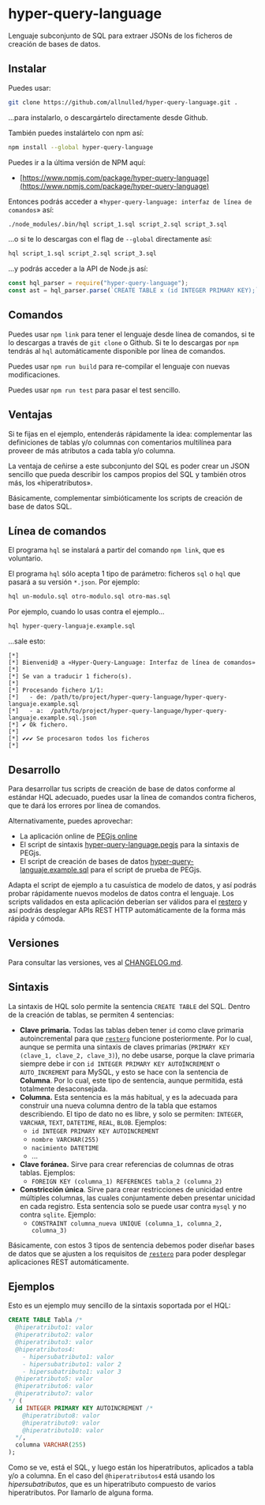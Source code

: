 # hyper-query-language

Lenguaje subconjunto de SQL para extraer JSONs de los ficheros de creación de bases de datos.




## Instalar

Puedes usar:

```sh
git clone https://github.com/allnulled/hyper-query-language.git .
```

...para instalarlo, o descargártelo directamente desde Github.

También puedes instalártelo con npm así:

```sh
npm install --global hyper-query-language
```

Puedes ir a la última versión de NPM aquí:

  - [https://www.npmjs.com/package/hyper-query-language](https://www.npmjs.com/package/hyper-query-language)

Entonces podrás acceder a «`hyper-query-language: interfaz de línea de comandos`» así:

```sh
./node_modules/.bin/hql script_1.sql script_2.sql script_3.sql
```

...o si te lo descargas con el flag de `--global` directamente así:

```sh
hql script_1.sql script_2.sql script_3.sql
```

...y podrás acceder a la API de Node.js así:

```js
const hql_parser = require("hyper-query-language");
const ast = hql_parser.parse(`CREATE TABLE x (id INTEGER PRIMARY KEY);`);
```

## Comandos

Puedes usar `npm link` para tener el lenguaje desde línea de comandos, si te lo descargas a través de `git clone` o Github. Si te lo descargas por `npm` tendrás al `hql` automáticamente disponible por línea de comandos.

Puedes usar `npm run build` para re-compilar el lenguaje con nuevas modificaciones.

Puedes usar `npm run test` para pasar el test sencillo.

## Ventajas

Si te fijas en el ejemplo, entenderás rápidamente la idea: complementar las definiciones de tablas y/o columnas con comentarios multilínea para proveer de más atributos a cada tabla y/o columna.

La ventaja de ceñirse a este subconjunto del SQL es poder crear un JSON sencillo que pueda describir los campos propios del SQL y también otros más, los «hiperatributos».

Básicamente, complementar simbióticamente los scripts de creación de base de datos SQL.

## Línea de comandos

El programa `hql` se instalará a partir del comando `npm link`, que es voluntario.

El programa `hql` sólo acepta 1 tipo de parámetro: ficheros `sql` o `hql` que pasará a su versión `*.json`. Por ejemplo:

```sh
hql un-modulo.sql otro-modulo.sql otro-mas.sql
```

Por ejemplo, cuando lo usas contra el ejemplo...

```sh
hql hyper-query-languaje.example.sql
```

...sale esto:

```
[*] 
[*] Bienvenid@ a «Hyper-Query-Language: Interfaz de línea de comandos»
[*] 
[*] Se van a traducir 1 fichero(s).
[*] 
[*] Procesando fichero 1/1:
[*]   - de: /path/to/project/hyper-query-language/hyper-query-languaje.example.sql
[*]   - a:  /path/to/project/hyper-query-language/hyper-query-languaje.example.sql.json
[*] ✔ Ok fichero.
[*] 
[*] ✔✔✔ Se procesaron todos los ficheros
[*] 
```

## Desarrollo

Para desarrollar tus scripts de creación de base de datos conforme al estándar HQL adecuado, puedes usar la línea de comandos contra ficheros, que te dará los errores por línea de comandos.

Alternativamente, puedes aprovechar:

  - La aplicación online de [PEGjs online](https://pegjs.org/online)
  - El script de sintaxis [hyper-query-language.pegjs](https://raw.githubusercontent.com/allnulled/hyper-query-language/main/hyper-query-language.pegjs) para la sintaxis de PEGjs.
  - El script de creación de bases de datos [hyper-query-languaje.example.sql](https://raw.githubusercontent.com/allnulled/hyper-query-language/main/hyper-query-language.example.sql) para el script de prueba de PEGjs.

Adapta el script de ejemplo a tu casuística de modelo de datos, y así podrás probar rápidamente nuevos modelos de datos contra el lenguaje. Los scripts validados en esta aplicación deberían ser válidos para el [restero](https://github.com/allnulled/restero/tree/main) y así podrás desplegar APIs REST HTTP automáticamente de la forma más rápida y cómoda.

## Versiones

Para consultar las versiones, ves al [CHANGELOG.md](./CHANGELOG.md).

## Sintaxis

La sintaxis de HQL solo permite la sentencia `CREATE TABLE` del SQL. Dentro de la creación de tablas, se permiten 4 sentencias:

  - **Clave primaria.** Todas las tablas deben tener `id` como clave primaria autoincremental para que [`restero`](https://github.com/allnulled/restero) funcione posteriormente. Por lo cual, aunque se permita una sintaxis de claves primarias (`PRIMARY KEY (clave_1, clave_2, clave_3)`), no debe usarse, porque la clave primaria siempre debe ir con `id INTEGER PRIMARY KEY AUTOÏNCREMENT` o `AUTO_INCREMENT` para MySQL, y esto se hace con la sentencia de **Columna**. Por lo cual, este tipo de sentencia, aunque permitida, está totalmente desaconsejada.
  - **Columna.** Esta sentencia es la más habitual, y es la adecuada para construir una nueva columna dentro de la tabla que estamos describiendo. El tipo de dato no es libre, y solo se permiten: `INTEGER`, `VARCHAR`, `TEXT`, `DATETIME`, `REAL`, `BLOB`. Ejemplos:
     - `id INTEGER PRIMARY KEY AUTOINCREMENT`
     - `nombre VARCHAR(255)`
     - `nacimiento DATETIME`
     - ...
  - **Clave foránea.** Sirve para crear referencias de columnas de otras tablas. Ejemplos:
     - `FOREIGN KEY (columna_1) REFERENCES tabla_2 (columna_2)`
  - **Constricción única**. Sirve para crear restricciones de unicidad entre múltiples columnas, las cuales conjuntamente deben presentar unicidad en cada registro. Esta sentencia solo se puede usar contra `mysql` y no contra `sqlite`. Ejemplo:
     - `CONSTRAINT columna_nueva UNIQUE (columna_1, columna_2, columna_3)`

Básicamente, con estos 3 tipos de sentencia debemos poder diseñar bases de datos que se ajusten a los requisitos de [`restero`](https://github.com/allnulled/restero) para poder desplegar aplicaciones REST automáticamente.

## Ejemplos

Esto es un ejemplo muy sencillo de la sintaxis soportada por el HQL:

```sql
CREATE TABLE Tabla /*
  @hiperatributo1: valor
  @hiperatributo2: valor
  @hiperatributo3: valor
  @hiperatributos4:
    - hipersubatributo1: valor
    - hipersubatributo1: valor 2
    - hipersubatributo1: valor 3
  @hiperatributo5: valor
  @hiperatributo6: valor
  @hiperatributo7: valor
*/ (
  id INTEGER PRIMARY KEY AUTOINCREMENT /*
    @hiperatributo8: valor
    @hiperatributo9: valor
    @hiperatributo10: valor
  */,
  columna VARCHAR(255)
);
```

Como se ve, está el SQL, y luego están los hiperatributos, aplicados a tabla y/o a columna. En el caso del `@hiperatributos4` está usando los *hipersubatributos*, que es un hiperatributo compuesto de varios hiperatributos. Por llamarlo de alguna forma.